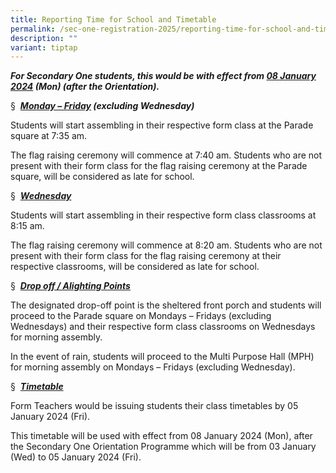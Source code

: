```yaml
---
title: Reporting Time for School and Timetable
permalink: /sec-one-registration-2025/reporting-time-for-school-and-timetable/
description: ""
variant: tiptap
---
```

<p><strong><em>For Secondary One students, this would be with effect from <u>08 January 2024</u> (Mon) (after the Orientation).</em></strong></p><p>§&nbsp; <strong><em><u>Monday – Friday</u> (excluding Wednesday)</em></strong></p><p>Students will start assembling in their respective form class at the Parade square at 7:35 am.</p><p>The flag raising ceremony will commence at 7:40 am. Students who are not present with their form class for the flag raising ceremony at the Parade square, will be considered as late for school.</p><p>§&nbsp; <strong><em><u>Wednesday</u></em></strong></p><p>Students will start assembling in their respective form class classrooms at 8:15 am.</p><p>The flag raising ceremony will commence at 8:20 am. Students who are not present with their form class for the flag raising ceremony at their respective classrooms, will be considered as late for school.</p><p>§&nbsp; <strong><em><u>Drop off / Alighting Points</u></em></strong></p><p>The designated drop-off point is the sheltered front porch and students will proceed to the Parade square on Mondays – Fridays (excluding Wednesdays) and their respective form class classrooms on Wednesdays for morning assembly.</p><p>In the event of rain, students will proceed to the Multi Purpose Hall (MPH) for morning assembly on Mondays – Fridays (excluding Wednesday).</p><p>§&nbsp; <strong><em><u>Timetable</u></em></strong></p><p>Form Teachers would be issuing students their class timetables by 05 January 2024 (Fri).</p><p>This timetable will be used with effect from 08 January 2024 (Mon), after the Secondary One Orientation Programme which will be from 03 January (Wed) to 05 January 2024 (Fri).</p>